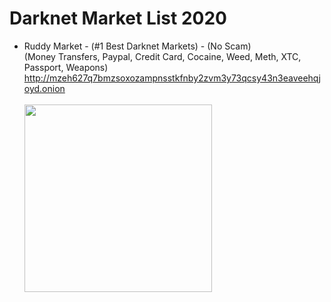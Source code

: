 # Darknet Market List 2020

<ul>
<li>Ruddy Market - (#1 Best Darknet Markets) - (No Scam)
  <br>
  (Money Transfers, Paypal, Credit Card, Cocaine, Weed, Meth, XTC, Passport, Weapons) <br>
  <a href="http://mzeh627q7bmzsoxozampnsstkfnby2zvm3y73qcsy43n3eaveehqjoyd.onion" rel="nofollow">http://mzeh627q7bmzsoxozampnsstkfnby2zvm3y73qcsy43n3eaveehqjoyd.onion</a></li>
  <br>
 <img src="https://i.hizliresim.com/OrPPDA.png" width="300" height="300">
</ul>
